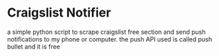 # Craigslist Notifier
a simple python script to scrape craigslist free section and send push notifications to my phone or computer. the push API used is called push bullet and it is free
